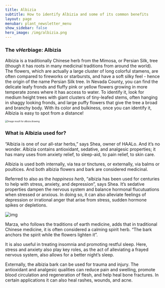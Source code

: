 ```yaml
---
title: Albizia
subtitle: How to identify Albizia and some of its common benefits
layout: page
menubar: plant_newsletter_menu
show_sidebar: false
hero_image: /img/albizia.png
---
```






### The v*Herb*iage: Albizia

Albizia is a traditionally Chinese herb from the Mimosa, or Persian Silk, tree (though it has roots in many medicinal traditions from around the world). The flowers, which are actually a large cluster of long colorful stamens, are often compared to fireworks or starbursts, and have a soft silky feel - hence the origin of the name Persian Silk tree. In Nevada County, you can find the delicate leafy fronds and fluffy pink or yellow flowers growing in more temperate zones where it has access to water. To identify it, look for medium height trees with giant clusters of tiny-leafed stems, often hanging in shaggy looking fronds, and large puffy flowers that give the tree a broad and branchy body. With its color and bulkiness, once you can identify it, Albizia is easy to spot from a distance!

<img src="https://lh5.googleusercontent.com/bz9f_OXhkPp9vUGclAUXeYCio89ogSqP4-Z2zVutKjzCygfBEsC0wKPvYoiqj8xn17V5-AFvlSLmOVa-7nFAmhG69oO5UG_Hpk2mvbECAAJQhEGBBwxFZpRzdswTkovI7Z1_g-pI" alt="Image result for albizia drawing" style="zoom: 50%;" />

### What is Albizia used for?

“Albizia is one of our all-star herbs,” says Shea, owner of HAALo. And it’s no wonder. Albizia contains antioxidant, sedative, and analgesic properties; it has many uses from anxiety relief, to sleep-aid, to pain relief, to skin care.

Albizia is used both internally, via tea or tinctures, or externally, via balms or poultices. And both albizia flowers and bark are considered medicinal.

Referred to also as the *happiness herb*, “albizia has been used for centuries to help with stress, anxiety, and depression”, says Shea. It’s sedative properties dampen the nervous system and balance hormonal flucutuations when stressed or anxious. In doing so, it can also alleviate feelings of depression or irrational anger that arise from stress, sudden hormone spikes or depletions.



![img](https://lh6.googleusercontent.com/GIO8AIP6skH65eOCGTs35Ef8loXjMtPdClr1jLRsAWzLO2DyuHZNjkCWlp46G7HxVjyUaPWOqQQVTIq0U-HWcU8M-AjmMgL4qzw8393Mys3wjy7t9gb-EE90L4EaSWLWecsBqKWi)



Marza, who follows the traditions of earth medicine, adds that in traditional Chinese medicine, it is often considered a calming spirit herb. “The bark anchors the spirit while the flowers lighten it”. 

It is also useful in treating insomnia and promoting restful sleep. Here, stress and anxiety also play key roles, as the act of alleviating a frayed nervous system, also allows for a better night’s sleep.

Externally, the albizia bark can be used for trauma and injury. The antioxidant and analgesic qualities can reduce pain and swelling, promote blood circulation and regeneration of flesh, and help heal bone fractures. In certain applications it can also heal rashes, wounds, and acne.
